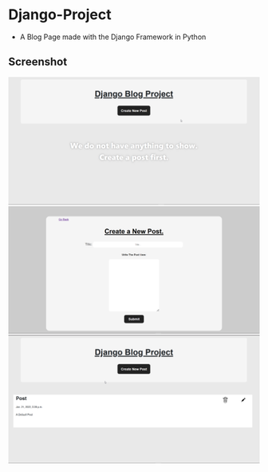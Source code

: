 # Django-Project
* A Blog Page made with the Django Framework in Python

## Screenshot
<img src='Screenshots/1.png'>
<img src='Screenshots/2.png'>
<img src='Screenshots/3.png'>
